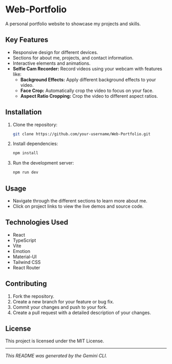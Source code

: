 # Web-Portfolio

A personal portfolio website to showcase my projects and skills.

## Key Features

- Responsive design for different devices.
- Sections for about me, projects, and contact information.
- Interactive elements and animations.
- **Selfie Cam Recorder:** Record videos using your webcam with features like:
    - **Background Effects:** Apply different background effects to your video.
    - **Face Crop:** Automatically crop the video to focus on your face.
    - **Aspect Ratio Cropping:** Crop the video to different aspect ratios.

## Installation

1. Clone the repository:
    ```bash
    git clone https://github.com/your-username/Web-Portfolio.git
    ```
2. Install dependencies:
    ```bash
    npm install
    ```
3. Run the development server:
    ```bash
    npm run dev
    ```

## Usage

- Navigate through the different sections to learn more about me.
- Click on project links to view the live demos and source code.

## Technologies Used

- React
- TypeScript
- Vite
- Emotion
- Material-UI
- Tailwind CSS
- React Router

## Contributing

1. Fork the repository.
2. Create a new branch for your feature or bug fix.
3. Commit your changes and push to your fork.
4. Create a pull request with a detailed description of your changes.

## License

This project is licensed under the MIT License.

---

_This README was generated by the Gemini CLI._
